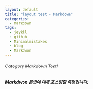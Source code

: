```yaml
---
layout: default
title: "layout test - Markdown"
categories:
  - Markdown
tags:
  - jeykll
  - github
  - Minimalmistakes
  - blog
  - Markdwon
---
```


###### Category Markdown Test!

##### Markdwon 문법에 대해 포스팅할 예정입니다.
